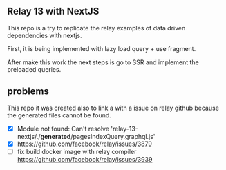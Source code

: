 ## Relay 13 with NextJS
This repo is a try to replicate the relay examples of data driven dependencies with nextjs.

First, it is being implemented with lazy load query + use fragment.

After make this work the next steps is go to SSR and implement the preloaded queries.

## problems
This repo it was created also to link a with a issue on relay github because the generated files cannot be found.
- [x] Module not found: Can't resolve 'relay-13-nextjs/./__generated__/pagesIndexQuery.graphql.js'
- [x] https://github.com/facebook/relay/issues/3879
- [ ] fix build docker image with relay compiler https://github.com/facebook/relay/issues/3939
